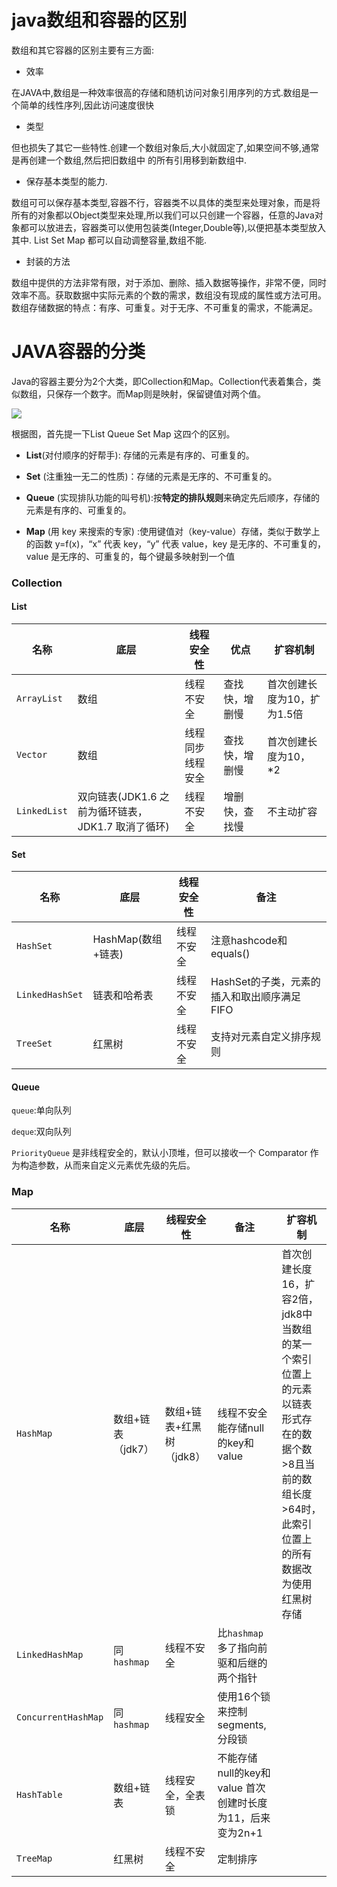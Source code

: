 # java数组和容器的区别

数组和其它容器的区别主要有三方面:

- 效率

​	在JAVA中,数组是一种效率很高的存储和随机访问对象引用序列的方式.数组是一 个简单的线性序列,因此访问速度很快

- 类型

​	但也损失了其它一些特性.创建一个数组对象后,大小就固定了,如果空间不够,通常是再创建一个数组,然后把旧数组中 的所有引用移到新数组中.

- 保存基本类型的能力.

​	数组可可以保存基本类型,容器不行，容器类不以具体的类型来处理对象，而是将所有的对象都以Object类型来处理,所以我们可以只创建一个容器，任意的Java对象都可以放进去，容器类可以使用包装类(Integer,Double等),以便把基本类型放入其中. List Set Map 都可以自动调整容量,数组不能.

- 封装的方法

​	数组中提供的方法非常有限，对于添加、删除、插入数据等操作，非常不便，同时效率不高。获取数据中实际元素的个数的需求，数组没有现成的属性或方法可用。数组存储数据的特点：有序、可重复。对于无序、不可重复的需求，不能满足。

# JAVA容器的分类

Java的容器主要分为2个大类，即Collection和Map。Collection代表着集合，类似数组，只保存一个数字。而Map则是映射，保留键值对两个值。

![](../../../images/22e737dd9d6e498b984d34c0cc675510.png)

根据图，首先提一下List Queue Set Map 这四个的区别。

- **List**(对付顺序的好帮手): 存储的元素是有序的、可重复的。

- **Set** (注重独一无二的性质)：存储的元素是无序的、不可重复的。
- **Queue** (实现排队功能的叫号机):按**特定的排队规则**来确定先后顺序，存储的元素是有序的、可重复的。
- **Map** (用 key 来搜索的专家) :使用键值对（key-value）存储，类似于数学上的函数 y=f(x)，“x” 代表 key，“y” 代表 value，key 是无序的、不可重复的，value 是无序的、可重复的，每个键最多映射到一个值

### Collection

#### List

|名称|底层|线程安全性|优点|扩容机制|
| ---------- | -------------------------------------------------- | ------------------ | -------------- | --------------------------- |
|`ArrayList`|数组| 线程不安全| 查找快，增删慢 | 首次创建长度为10，扩为1.5倍 |
|`Vector`|数组|线程同步线程安全 | 查找快，增删慢 | 首次创建长度为10，*2 |
| `LinkedList` | 双向链表(JDK1.6 之前为循环链表，JDK1.7 取消了循环) | 线程不安全| 增删快，查找慢 |不主动扩容|

#### Set

|名称|底层|	线程安全性|	备注|
| ------------- | ------------------ | ---------- | -------------------------------------------- |
| `HashSet`     | HashMap(数组+链表) | 线程不安全 | 注意hashcode和equals()                       |
| `LinkedHashSet` | 链表和哈希表       | 线程不安全 | HashSet的子类，元素的插入和取出顺序满足 FIFO |
| `TreeSet`     | 红黑树             | 线程不安全 | 支持对元素自定义排序规则                     |

#### Queue

`queue`:单向队列

`deque`:双向队列

`PriorityQueue` 是非线程安全的，默认小顶堆，但可以接收一个 Comparator 作为构造参数，从而来自定义元素优先级的先后。

### Map

名称|	底层|	线程安全性	|备注|	扩容机制
-|-|-|-|-
`HashMap`|	数组+链表（jdk7）| 数组+链表+红黑树 （jdk8）	|线程不安全	能存储null的key和value	|首次创建长度16，扩容2倍，jdk8中当数组的某一个索引位置上的元素以链表形式存在的数据个数>8且当前的数组长度>64时，此索引位置上的所有数据改为使用红黑树存储
`LinkedHashMap`	|同`hashmap`	|线程不安全	|比`hashmap`多了指向前驱和后继的两个指针	| 
`ConcurrentHashMap`	|同`hashmap`	|线程安全	|使用16个锁来控制segments,分段锁	|
`HashTable`	|数组+链表	|线程安全，全表锁	|不能存储null的key和value	首次创建时长度为11，后来变为2n+1|
`TreeMap`	|红黑树|	线程不安全	|定制排序|
